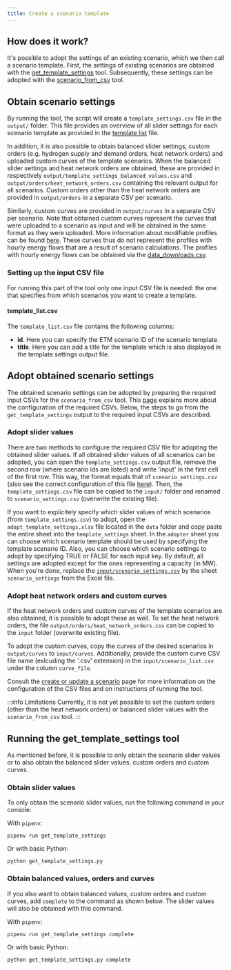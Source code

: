 ```yaml
---
title: Create a scenario template
---
```

## How does it work?
It's possible to adopt the settings of an existing scenario, which we then call a scenario template. First, the settings of existing scenarios are obtained with the [get_template_settings](#running-the-get_template_settings-tool) tool. Subsequently, these settings can be adopted with the [scenario_from_csv](creating-and-updating#scenariosettingscsv) tool. 

## Obtain scenario settings
By running the tool, the script will create a `template_settings.csv` file in the `output/` folder. This file provides an overview of all slider settings for each scenario template as provided in the [template list](#template_listcsv) file. 

In addition, it is also possible to obtain balanced slider settings, custom orders (e.g. hydrogen supply and demand orders, heat network orders) and uploaded custom curves of the template scenarios. When the balanced slider settings and heat network orders are obtained, these are provided in respectively `output/template_settings_balanced_values.csv` and `output/orders/heat_network_orders.csv` containing the relevant output for all scenarios. Custom orders other than the heat network orders are provided in `output/orders` in a separate CSV per scenario. 

Similarly, custom curves are provided in `output/curves` in a separate CSV per scenario. Note that obtained custom curves represent the curves that were uploaded to a scenario as input and will be obtained in the same format as they were uploaded. More information about modifiable profiles can be found [here](/main/curves#modifying-profiles). These curves thus do not represent the profiles with hourly energy flows that are a result of scenario calculations. The profiles with hourly energy flows can be obtained via the [data_downloads.csv](retrieving-data#data_downloadscsv).

### Setting up the input CSV file
For running this part of the tool only one input CSV file is needed: the one that specifies from which
scenarios you want to create a template.

#### template_list.csv
The `template_list.csv` file contains the following columns:

 * **id**. Here you can specify the ETM scenario ID of the scenario template.
 * **title**. Here you can add a title for the template which is also displayed in the template settings output file.

## Adopt obtained scenario settings
The obtained scenario settings can be adopted by preparing the required input CSVs for the `scenario_from_csv` tool. This [page](creating-and-updating) explains more about the configuration of the required CSVs. Below, the steps to go from the `get_template_settings` output to the required input CSVs are described. 

### Adopt slider values
There are two methods to configure the required CSV file for adopting the obtained slider values. If all obtained slider values of all scenarios can be adopted, you can open the `template_settings.csv` output file, remove the second row (where scenario ids are listed) and write 'input' in the first cell of the first row. This way, the format equals that of `scenario_settings.csv` (also see the correct configuration of this file [here](creating-and-updating#scenario_settingscsv)). Then, the `template_settings.csv` file can be copied to the `input/` folder and renamed to `scenario_settings.csv` (overwrite the existing file). 

 If you want to explicitely specify which slider values of which scenarios (from `template_settings.csv`) to adopt, open the `adopt_template_settings.xlsx` file located in the `data` folder and copy paste the entire sheet into the `template_settings` sheet. In the `adopter` sheet you can choose which scenario template should be used by specifying the template scenario ID. Also, you can choose which scenario settings to adopt by specifying TRUE or FALSE for each input key. By default, all settings are adopted except for the ones representing a capacity (in MW). When you're done, replace the [`input/scenario_settings.csv`](creating-and-updating#scenariosettingscsv) by the sheet `scenario_settings` from the Excel file. 
 
### Adopt heat network orders and custom curves
If the heat network orders and custom curves of the template scenarios are also obtained, it is possible to adopt these as well. To set the heat network orders, the file `output/orders/heat_network_orders.csv` can be copied to the `input` folder (overwrite existing file). 

To adopt the custom curves, copy the curves of the desired scenarios in `output/curves` to `input/curves`. Additionally, provide the custom curve CSV file name (exlcuding the '.csv' extension) in the `input/scenario_list.csv` under the column `curve_file`. 

Consult the [create or update a scenario](creating-and-updating) page for more information on the configuration of the CSV files and on instructions of running the tool. 

:::info Limitations
Currently, it is not yet possible to set the custom orders (other than the heat network orders) or balanced slider values with the `scenario_from_csv` tool.
:::


## Running the get_template_settings tool
As mentioned before, it is possible to only obtain the scenario slider values or to also obtain the balanced slider values, custom orders and custom curves. 

### Obtain slider values
To only obtain the scenario slider values, run the following command in your console:

With `pipenv`:
```
pipenv run get_template_settings
```

Or with basic Python:
```
python get_template_settings.py
```

### Obtain balanced values, orders and curves
If you also want to obtain balanced values, custom orders and custom curves, add `complete` to the command as shown below. The slider values will also be obtained with this command. 

With `pipenv`:
```
pipenv run get_template_settings complete
```

Or with basic Python:
```
python get_template_settings.py complete
```
